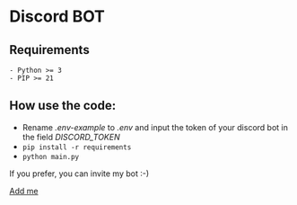 # Discord BOT


## Requirements
    - Python >= 3
    - PIP >= 21

## How use the code:
 - Rename *.env-example* to *.env* and input the token of your discord bot in the field *DISCORD_TOKEN*
 - `pip install -r requirements`
 - `python main.py`


If you prefer, you can invite my bot :-)

[Add me](https://discordapp.com/oauth2/authorize?client_id=939959067915477103&scope=bot&permissions=3148800)